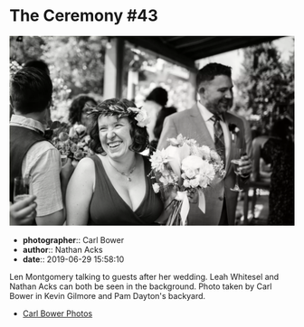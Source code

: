 # The Ceremony #43

![Len Montgomery talking to guests after her wedding](assets/2019-06-29-set-1-the-ceremony-43.webp)

* **photographer**:: Carl Bower  
* **author**:: Nathan Acks  
* **date**:: 2019-06-29 15:58:10

Len Montgomery talking to guests after her wedding. Leah Whitesel and Nathan Acks can both be seen in the background. Photo taken by Carl Bower in Kevin Gilmore and Pam Dayton's backyard.

* [Carl Bower Photos](https://carlbowerphotos.com)

